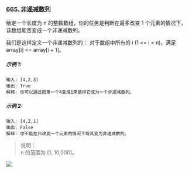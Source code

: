 ### [665. 非递减数列](https://leetcode-cn.com/problems/non-decreasing-array/)

给定一个长度为 n 的整数数组，你的任务是判断在最多改变 1 个元素的情况下，该数组能否变成一个非递减数列。

我们是这样定义一个非递减数列的： 对于数组中所有的 i (1 <= i < n)，满足 array[i] <= array[i + 1]。
##### 示例 1:
```
输入: [4,2,3]
输出: True
解释: 你可以通过把第一个4变成1来使得它成为一个非递减数列。
```
##### 示例 2:
```
输入: [4,2,1]
输出: False
解释: 你不能在只改变一个元素的情况下将其变为非递减数列。
```

> 说明：  
> n 的范围为 [1, 10,000]。 

![](https://ws1.sinaimg.cn/large/6bc7b9efgy1g2dlqsn49cj20k107fwew.jpg)


